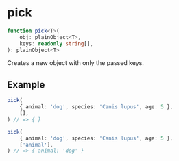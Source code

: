 # pick

```ts
function pick<T>(
    obj: plainObject<T>,
    keys: readonly string[],
): plainObject<T>
```

Creates a new object with only the passed keys.

## Example

```ts   
pick(
    { animal: 'dog', species: 'Canis lupus', age: 5 },
    [],
) // => { }
```

```ts   
pick(
    { animal: 'dog', species: 'Canis lupus', age: 5 },
    ['animal'],
) // => { animal: 'dog' }
```
